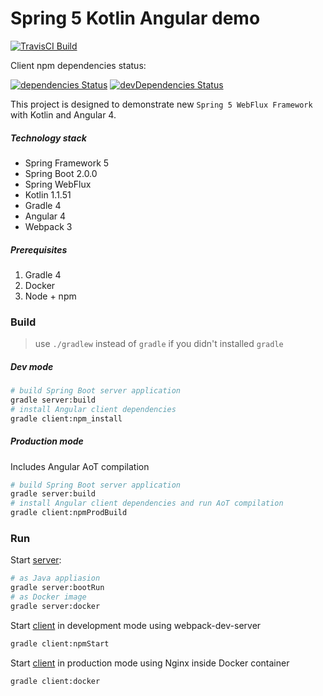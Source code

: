 Spring 5 Kotlin Angular demo
=============

[![TravisCI Build](https://travis-ci.org/hiper2d/spring-kotlin-angular-demo.svg)](https://travis-ci.org/hiper2d/spring-kotlin-angular-demo)

Client npm dependencies status:

[![dependencies Status](https://david-dm.org/hiper2d/spring-kotlin-angular-demo/status.svg?path=client)](https://david-dm.org/hiper2d/spring-kotlin-angular-demo?path=client)
[![devDependencies Status](https://david-dm.org/hiper2d/spring-kotlin-angular-demo/dev-status.svg?path=client)](https://david-dm.org/hiper2d/spring-kotlin-angular-demo?path=client&type=dev)

This project is designed to demonstrate new `Spring 5 WebFlux Framework` with Kotlin and Angular 4.

##### Technology stack
* Spring Framework 5
* Spring Boot 2.0.0
* Spring WebFlux
* Kotlin 1.1.51
* Gradle 4
* Angular 4
* Webpack 3

##### Prerequisites
1. Gradle 4
2. Docker
3. Node + npm

### Build
> use `./gradlew` instead of `gradle` if you didn't installed `gradle`
##### Dev mode
```bash
# build Spring Boot server application
gradle server:build
# install Angular client dependencies
gradle client:npm_install
```
##### Production mode
Includes Angular AoT compilation
```bash
# build Spring Boot server application
gradle server:build
# install Angular client dependencies and run AoT compilation
gradle client:npmProdBuild
```
### Run
Start [server](./server/):
```bash
# as Java appliasion
gradle server:bootRun
# as Docker image
gradle server:docker
```
Start [client](./client/) in development mode using webpack-dev-server
```bash
gradle client:npmStart
```
Start [client](./client/) in production mode using Nginx inside Docker container
```bash
gradle client:docker
```
